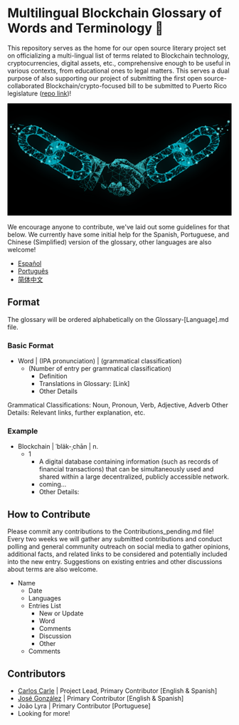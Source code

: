 Multilingual Blockchain Glossary of Words and Terminology 📕
=======
This repository serves as the home for our open source literary project set on officializing a multi-lingual list of terms related to Blockchain technology, cryptocurrencies, digital assets, etc., comprehensive enough to be useful in various contexts, from educational ones to legal matters. This serves a dual purpose of also supporting our project of submitting the first open source-collaborated Blockchain/crypto-focused bill to be submitted to Puerto Rico legislature ([repo link](https://github.com/Blockchain-Puerto-Rico/Judicial-Recognition-of-Citizen-Rights-over-Certain-Types-of-Digital-Assets))!

![Blockchain black banner](blockchain_banner.webp)

We encourage anyone to contribute, we've laid out some guidelines for that below. We currently have some initial help for the Spanish, Portuguese, and Chinese (Simplified) version of the glossary, other languages are also welcome!

* [Español](https://github.com/Blockchain-Puerto-Rico/American-Dictionary-for-Blockchain-Words-and-Terminology/blob/main/Espa%C3%B1ol/README_Espa%C3%B1ol.md)
* [Português](https://github.com/Blockchain-Puerto-Rico/American-Dictionary-for-Blockchain-Words-and-Terminology/blob/main/Portugu%C3%AAs/README_Portugu%C3%AAs.md)
* [简体中文](https://github.com/Blockchain-Puerto-Rico/American-Dictionary-for-Blockchain-Words-and-Terminology/blob/main/%E7%AE%80%E4%BD%93%E4%B8%AD%E6%96%87/README_%E7%AE%80%E4%BD%93%E4%B8%AD%E6%96%87.md)

## Format 

The glossary will be ordered alphabetically on the Glossary-[Language].md file.

### Basic Format
* Word | (IPA pronunciation) | (grammatical classification)
	* (Number of entry per grammatical classification)
		* Definition
		* Translations in Glossary: [Link]
		* Other Details

Grammatical Classifications: Noun, Pronoun, Verb, Adjective, Adverb
Other Details: Relevant links, further explanation, etc.

### Example

- Blockchain | ˈbläk-ˌchān | n.
	* 1
		* A digital database containing information (such as records of financial transactions) that can be simultaneously used and shared within a large decentralized, publicly accessible network.
		* coming...
		* Other Details:

## How to Contribute

Please commit any contributions to the Contributions_pending.md file! Every two weeks we will gather any submitted contributions and conduct polling and general community outreach on social media to gather opinions, additional facts, and related links to be considered and potentially included into the new entry. Suggestions on existing entries and other discussions about terms are also welcome.

* Name
	* Date
	* Languages
	* Entries List
		* New or Update
		* Word
		* Comments
		* Discussion
		* Other
	* Comments

## Contributors

* [Carlos Carle](https://github.com/cacarle) | Project Lead, Primary Contributor [English & Spanish]
* [José González](https://github.com/gobonzobean) | Primary Contributor [English & Spanish]
* João Lyra | Primary Contributor [Portuguese]
* Looking for more!
